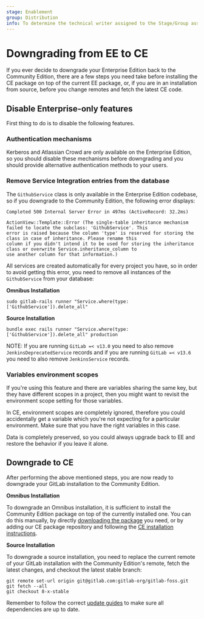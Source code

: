```yaml
---
stage: Enablement
group: Distribution
info: To determine the technical writer assigned to the Stage/Group associated with this page, see https://about.gitlab.com/handbook/engineering/ux/technical-writing/#assignments
---
```


# Downgrading from EE to CE

If you ever decide to downgrade your Enterprise Edition back to the Community
Edition, there are a few steps you need take before installing the CE package
on top of the current EE package, or, if you are in an installation from source,
before you change remotes and fetch the latest CE code.

## Disable Enterprise-only features

First thing to do is to disable the following features.

### Authentication mechanisms

Kerberos and Atlassian Crowd are only available on the Enterprise Edition, so
you should disable these mechanisms before downgrading and you should provide
alternative authentication methods to your users.

### Remove Service Integration entries from the database

The `GithubService` class is only available in the Enterprise Edition codebase,
so if you downgrade to the Community Edition, the following error displays:

```plaintext
Completed 500 Internal Server Error in 497ms (ActiveRecord: 32.2ms)

ActionView::Template::Error (The single-table inheritance mechanism failed to locate the subclass: 'GithubService'. This
error is raised because the column 'type' is reserved for storing the class in case of inheritance. Please rename this
column if you didn't intend it to be used for storing the inheritance class or overwrite Service.inheritance_column to
use another column for that information.)
```

All services are created automatically for every project you have, so in order
to avoid getting this error, you need to remove all instances of the
`GithubService` from your database:

**Omnibus Installation**

```shell
sudo gitlab-rails runner "Service.where(type: ['GithubService']).delete_all"
```

**Source Installation**

```shell
bundle exec rails runner "Service.where(type: ['GithubService']).delete_all" production
```

NOTE:
If you are running `GitLab =< v13.0` you need to also remove `JenkinsDeprecatedService` records
and if you are running `GitLab =< v13.6` you need to also remove `JenkinsService` records.

### Variables environment scopes

If you're using this feature and there are variables sharing the same
key, but they have different scopes in a project, then you might want to
revisit the environment scope setting for those variables.

In CE, environment scopes are completely ignored, therefore you could
accidentally get a variable which you're not expecting for a particular
environment. Make sure that you have the right variables in this case.

Data is completely preserved, so you could always upgrade back to EE and
restore the behavior if you leave it alone.

## Downgrade to CE

After performing the above mentioned steps, you are now ready to downgrade your
GitLab installation to the Community Edition.

**Omnibus Installation**

To downgrade an Omnibus installation, it is sufficient to install the Community
Edition package on top of the currently installed one. You can do this manually,
by directly [downloading the package](https://packages.gitlab.com/gitlab/gitlab-ce)
you need, or by adding our CE package repository and following the
[CE installation instructions](https://about.gitlab.com/install/?version=ce).

**Source Installation**

To downgrade a source installation, you need to replace the current remote of
your GitLab installation with the Community Edition's remote, fetch the latest
changes, and checkout the latest stable branch:

```shell
git remote set-url origin git@gitlab.com:gitlab-org/gitlab-foss.git
git fetch --all
git checkout 8-x-stable
```

Remember to follow the correct [update guides](../update/README.md) to make
sure all dependencies are up to date.
